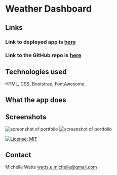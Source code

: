 # Weather Dashboard

## Links
### Link to deployed app is [here](https://michellewatts20000.github.io/watts-portfolio-2.0/)
### Link to the GitHub repo is [here](https://github.com/michellewatts20000/watts-portfolio-2.0/)

## Technologies used
HTML, CSS, Bootstrap, FontAwesome.


## What the app does


## Screenshots
![screenshot of portfolio]()
![screenshot of portfolio]()

[![License: MIT](https://img.shields.io/badge/License-MIT-yellow.svg)](https://opensource.org/licenses/MIT)

## Contact
Michelle Watts
watts.e.michelle@gmail.com